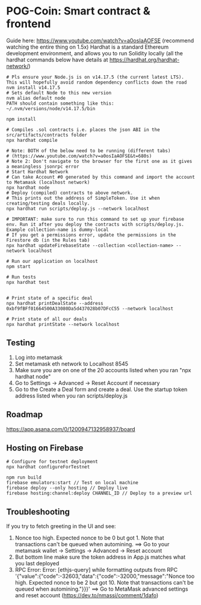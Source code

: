 # POG-Coin: Smart contract & frontend

Guide here: https://www.youtube.com/watch?v=a0osIaAOFSE (recommend watching the entire thing on 1.5x)
Hardhat is a standard Ethereum development environment, and allows you to run Solidity locally (all the hardhat commands below have details at https://hardhat.org/hardhat-network/)

```shell
# Pls ensure your Node.js is on v14.17.5 (the current latest LTS). This will hopefully avoid random dependency conflicts down the road
nvm install v14.17.5
# Sets default Node to this new version
nvm alias default node
PATH should contain something like this: ~/.nvm/versions/node/v14.17.5/bin
```

```shell
npm install

# Compiles .sol contracts i.e. places the json ABI in the src/artifacts/contracts folder
npx hardhat compile

# Note: BOTH of the below need to be running (different tabs) 
# (https://www.youtube.com/watch?v=a0osIaAOFSE&t=680s)
# Note 2: Don't navigate to the browser for the first one as it gives a meaningless jsonrpc error
# Start Hardhat Network 
# Can take Account #0 generated by this command and import the account to Metamask (localhost network)
npx hardhat node
# Deploy (compiled) contracts to above network.
# This prints out the address of SimpleToken. Use it when creating/testing deals locally.
npx hardhat run scripts/deploy.js --network localhost

# IMPORTANT: make sure to run this command to set up your firebase env. Run it after you deploy the contracts with scripts/deploy.js. Example collection-name is dummy-local
# If you get a permissions error, update the permissions in the Firestore db (in the Rules tab)
npx hardhat updateFirebaseState --collection <collection-name> --network localhost

# Run our application on localhost
npm start

# Run tests
npx hardhat test


# Print state of a specific deal
npx hardhat printDealState --address 0xbf9fBFf01664500A33080Da5d437028b07DFcC55 --network localhost

# Print state of all our deals
npx hardhat printState --network localhost
```

## Testing

1. Log into metamask
2. Set metamask eth network to Localhost 8545
3. Make sure you are on one of the 20 accounts listed when you ran "npx hardhat node"
4. Go to Settings -> Advanced -> Reset Account if necessary
5. Go to the Create a Deal form and create a deal. Use the startup token address listed when you ran scripts/deploy.js

## Roadmap
https://app.asana.com/0/1200947132958937/board

## Hosting on Firebase
```
# Configure for testnet deployment
npx hardhat configureForTestnet

npm run build
firebase emulators:start // Test on local machine
firebase deploy --only hosting // Deploy live
firebase hosting:channel:deploy CHANNEL_ID // Deploy to a preview url
```

## Troubleshooting
If you try to fetch greeting in the UI and see:
1. Nonce too high. Expected nonce to be 0 but got 1. Note that transactions can't be queued when automining. ==> Go to your metamask wallet -> Settings -> Advanced -> Reset account
2. But bottom line make sure the token address in App.js matches what you last deployed
3. RPC Error: Error: [ethjs-query] while formatting outputs from RPC '{"value":{"code":-32603,"data":{"code":-32000,"message":"Nonce too high. Expected nonce to be 2 but got 10. Note that transactions can't be queued when automining."}}}' ==> Go to MetaMask advanced settings and reset account (https://dev.to/nmassi/comment/1dafo)

